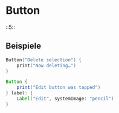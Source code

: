 # Button
::5::

## Beispiele
```swift
Button("Delete selection") {
    print("Now deleting…")
}
```


```java
Button {
    print("Edit button was tapped")
} label: {
    Label("Edit", systemImage: "pencil")
}
```

